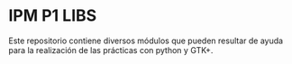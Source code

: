# IPM P1 LIBS

Este repositorio contiene diversos módulos que pueden resultar de ayuda para la realización de
las prácticas con python y GTK+.
